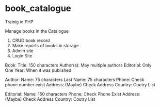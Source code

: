 # book_catalogue
 Trainig in PHP


Manage books in the Catalogue

1. CRUD book record
2. Make reports of books in storage
3. Admin site
4. Login Site

Book:
    Title: 150 characters
    Author(s): May multiple authors
    Editorial: Only One
    Year: When it was published

Author:
    Name: 75 characters
    Last Name: 75 characters
    Phone: Check phone number exist
    Address: (Maybe) Check Address
    Country: Coutry List

Editorial:
    Name: 150 characters
    Phone: Check Phone Exist
    Address: (Maybe) Check Address
    Country: Coutry List

